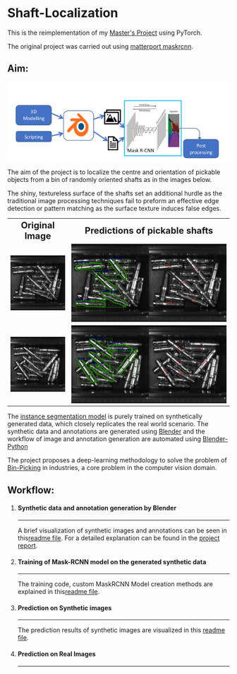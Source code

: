 # Shaft-Localization

This is the reimplementation of my <a href = "https://github.com/SriniMaiya/Shaft-Localization/blob/main/readme_files/report/SriniPrakashMaiya__923123__ProjectReport-Final.pdf" target="_blank"> Master's Project</a>  using PyTorch.

The original project was carried out using [matterport maskrcnn]("https://github.com/matterport/Mask_RCNN).
## Aim:

<p align="center">
  <img src="https://github.com/SriniMaiya/Shaft-Localization/blob/main/readme_files/Images/workflow.png" />
</p>

The aim of the project is to localize the centre and orientation of pickable objects from a bin of randomly oriented shafts as in the images below. 

The shiny, textureless surface of the shafts set an additional hurdle as the traditional image processing techniques fail to preform an effective edge detection or pattern matching as the surface texture induces false edges.

<table>
<tr>
    <th><b style="font-size:20px; text-align: center;" > Original Image </b> </th>
    <th><b style="font-size:20px; text-align: center;"> Predictions of pickable shafts </b> </th>
</tr>

<tr>
    <td><img src="https://github.com/SriniMaiya/Shaft-Localization/blob/main/readme_files/image_0006.bmp"  width="100%"></img></td>
    <td><img src="https://github.com/SriniMaiya/Shaft-Localization/blob/main/readme_files/image_0006_pred.bmp" width="100%"></img> </td>
</tr>

<tr>
    <td><img src="https://github.com/SriniMaiya/Shaft-Localization/blob/main/readme_files/image_0004.bmp"  width="100%"></img></td>
    <td><img src="https://github.com/SriniMaiya/Shaft-Localization/blob/main/readme_files/image_0004_pred.bmp" width="100%"></img> </td>
</tr>

</table>


The [instance segmentation model](https://arxiv.org/abs/1703.06870) is purely trained on synthetically generated data, which closely replicates the real world scenario. The synthetic data and annotations are generated using [Blender](https://www.blender.org/) and the workflow of image and annotation generation are automated using [Blender-Python](https://docs.blender.org/api/current/info_overview.html)


The project proposes a deep-learning methodology to solve the problem of [Bin-Picking](https://www.ipa.fraunhofer.de/en/expertise/robot-and-assistive-systems/intralogistics-and-material-flow/separation-processes-using-robots-bin-picking.html) in industries, a core problem in the computer vision domain. 

## Workflow: 
 


1. #### Synthetic data and annotation generation by Blender
   ----
    
    A brief visualization of synthetic images and annotations can be seen in this[readme file](/readme_files/Synthetic_Data.md). For a detailed explanation can be found in the [project report]("readme_files/../readme_files/report/SriniPrakashMaiya__923123__ProjectReport-Final.pdf").

2. #### Training of Mask-RCNN model on the generated synthetic data 
   ----
   
   The training code, custom MaskRCNN Model creation methods are explained in this[readme file](/readme_files/training.md).

3. #### Prediction on Synthetic images
   ----
   
   The prediction results of synthetic images are visualized in this [readme file](readme_files/prediction_syn.md).

4. #### Prediction on Real Images
   ----
    

